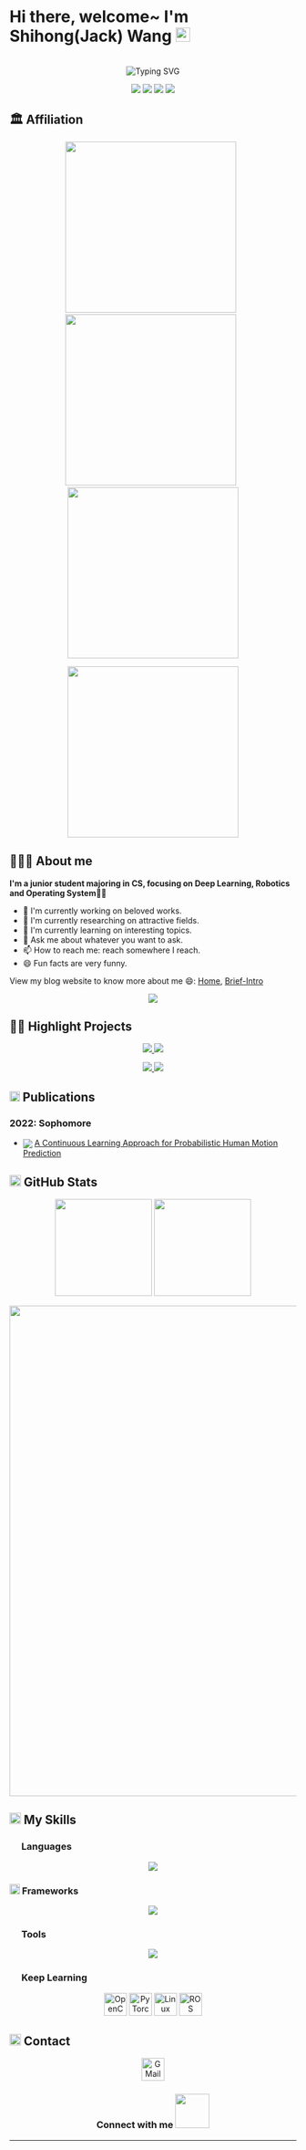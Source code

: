 # Hi there, welcome~  I'm Shihong(Jack) Wang <img src="https://user-images.githubusercontent.com/71177584/204090535-8da76dcf-df5e-44aa-a9e4-f658f051dcff.gif" width="25px" />
<p align="center">
  <br/>
  <img src="https://readme-typing-svg.demolab.com?font=Dancing+Script&weight=700&size=40&duration=3000&pause=1000&color=DA8082DC&background=61B24F00&center=true&vCenter=true&width=435&lines=Shihong+Wang+%2F+Jack+Wang" alt="Typing SVG" />
</p>




<p align="center">
  <img src="https://img.shields.io/badge/Paper%20Reading%20Machine-blue?style=for-the-badge" />
  <img src="https://img.shields.io/badge/Research%20Workaholic-yellow?style=for-the-badge" />
  <img src="https://img.shields.io/badge/Coding%20Fanatic-brightgreen?style=for-the-badge" />
  <img src="https://img.shields.io/badge/Coffee%20Addict-orange?style=for-the-badge" />
</p>


## 🏛️ Affiliation

<p align="center">
  <img width=300px src="https://user-images.githubusercontent.com/101782376/209062934-d36bc1b4-63e7-4b36-b194-791033ba6d01.png"/> &nbsp   
  <img width=300px src="https://user-images.githubusercontent.com/101782376/209063542-4662f07a-39b3-4e1e-8a30-26666bf4e344.png"/> &nbsp
  <img width=300px src="https://user-images.githubusercontent.com/101782376/209064266-28081596-bf57-431d-88f7-8073c92e1893.png"/>
</p>

<p align="center">
  <img width=300px src="https://user-images.githubusercontent.com/101782376/209064997-2c5026df-b65a-4273-9b95-1fe03eb5e2e7.png"/>
</p>



## 👨🏻‍💻 About me

**I'm a junior student majoring in CS, focusing on Deep Learning, Robotics and Operating System👨‍🎓**
- 🔭 I'm currently working on beloved works.
- 📃 I'm currently researching on attractive fields.
- 🌱 I'm currently learning on interesting topics.
- 💬 Ask me about whatever you want to ask.
- 📫 How to reach me: reach somewhere I reach.
- 😄 Fun facts are very funny.

View my blog website to know more about me 😄: <a href="http://jackwang.cafe" target="view_window">Home</a>, <a href="http://jackwang.cafe/about/">Brief-Intro</a>


<p align="center">
  <img src="https://komarev.com/ghpvc/?username=jackwang0108&color=red&style=for-the-badge" />
</p>

## 👨‍💻 Highlight Projects

<p align="center">
  <a href="https://github.com/jackwang0108/MyReadPaper">
    <img src="https://github-readme-stats.vercel.app/api/pin/?username=jackwang0108&repo=MyReadPaper&theme=onedark" />
  </a>
  <a href="https://github.com/jackwang0108/JackOS">
    <img src="https://github-readme-stats.vercel.app/api/pin/?username=jackwang0108&repo=JackOS&theme=onedark" />
  </a>
<p>

<p align="center">
  <a href="https://github.com/jackwang0108/ResNet">
    <img src="https://github-readme-stats.vercel.app/api/pin/?username=jackwang0108&repo=ResNet&theme=onedark" />
  </a>
  <a href="https://github.com/jackwang0108/iCaLR">
    <img src="https://github-readme-stats.vercel.app/api/pin/?username=jackwang0108&repo=iCaLR&theme=onedark" />
  </a>
</p>




## <img width=18px src="https://img.icons8.com/54ae50/paper"> Publications

### 2022: Sophomore

- <img align="absmiddle" src="https://img.shields.io/badge/ICRA2022-Accepted-brightgreen&?style=for-the-badge"/> <a href="https://dl.acm.org/doi/abs/10.1109/ICRA46639.2022.9811906">A Continuous Learning Approach for Probabilistic Human Motion Prediction</a> 



 
## <img src="https://media.giphy.com/media/WUlplcMpOCEmTGBtBW/giphy.gif" height="20" /> GitHub Stats

<p align="center" width="860" />
  <img align="" src="https://github-readme-stats.vercel.app/api?username=jackwang0108&show_icons=true&theme=onedark&hide_border=true&include_all_commits=true&count_private=true&show_icons=true" height="170" />
  <img align="" src="https://github-readme-stats.vercel.app/api/top-langs/?username=jackwang0108&theme=onedark&layout=compact&hide_border=true&langs_count=8&" height="170" />
</p>


<p align="center"> 
  <img src="https://github-profile-trophy.vercel.app/?username=jackwang0108&theme=onedark&column=-1&no-frame=true" width="860"/>
</p>

## <img src="https://img.icons8.com/dusk/64/null/development-skill.png" height="20" /> My Skills

### <img src="https://img.icons8.com/dusk/64/null/program.png" height="17" /> Languages


<p align=center>
  <img src="https://skillicons.dev/icons?i=py,c,cpp,java,fortran,bash,cmake,latex,md,html,lua,js,css&theme=light&perline=20"/>
</p>


### <img width=18px src="https://img.icons8.com/2266EE/code"> Frameworks

<p align="center"> 
  <img src="https://skillicons.dev/icons?i=pytorch,ros,qt,nodejs,nginx,django,flask,bootstrap,jquery,vue&theme=light&perline=20" />
</p>



### <img src="https://img.icons8.com/dusk/64/null/maintenance.png" height="17" /> Tools

<p align="center"> 
  <img src="https://skillicons.dev/icons?i=vim,vscode,arduino,raspberrypi,docker,ps,au,regex,git,github,linux,matlab,mysql,mongodb,sqlite,nodejs,&theme=light&perline=8" />
</p>

### <img src="https://img.icons8.com/dusk/64/null/learn-more.png" height="17" /> Keep Learning

<p align="center">
  
  <img alt="OpenCV" title="OpenCV" src="https://user-images.githubusercontent.com/71177584/204132497-f1a9b519-74eb-4e99-b42e-205e5fa2a91e.svg" width="40"/>
  <img alt="PyTorch" title="PyTorch" src="https://user-images.githubusercontent.com/71177584/204132719-1504e069-76d8-4b82-87e8-60493f0c99c2.svg" width="40"/>
  <img alt="Linux" title="Linux" src="https://user-images.githubusercontent.com/71177584/204132831-b59ba588-022a-475d-a2da-4e72fb8349cc.svg" width="40"/>
  <img alt="ROS" title="ROS" src="https://user-images.githubusercontent.com/71177584/204132833-1fbf62e3-b879-452e-916b-8ac865902eb8.svg" width="40"/>
</p>



## <img src="https://img.icons8.com/dusk/64/null/share-2.png" height="20" /> Contact

<p align="center">
  <a href="mailto:jack3shihong@gmail.com" target="_blank"><img alt="GMail" title="GMail" src="https://img.icons8.com/dusk/64/null/gmail.png" width="40">   </a>
</p>

<!-- <a href="https://t.me/Miracle996" target="_blank"><img alt="Telegram" title="Telegram" src="https://img.icons8.com/dusk/64/null/telegram-app.png" width="40"></a> -->
<!-- <a href="https://twitter.com/Miracle111024" target="_blank"><img alt="Twitter" title="Twitter" src="https://img.icons8.com/dusk/64/null/twitter-circled.png" width="40"></a> -->

<h3 align="center">
  Connect with me <img width=60px src="https://user-images.githubusercontent.com/101782376/209067405-444e48b1-564a-4a5b-82dc-c6272344b6e5.gif"/>
</h3>


---

<!---
jackwang0108/jackwang0108 is a ✨ special ✨ repository because its `README.md` (this file) appears on your GitHub profile.
You can click the Preview link to take a look at your changes.
--->
